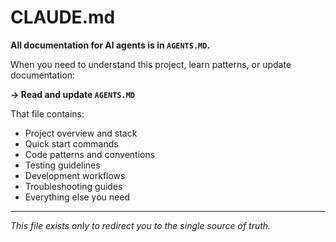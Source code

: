 # CLAUDE.md

**All documentation for AI agents is in `AGENTS.MD`.**

When you need to understand this project, learn patterns, or update documentation:

**→ Read and update `AGENTS.MD`**

That file contains:
- Project overview and stack
- Quick start commands
- Code patterns and conventions
- Testing guidelines
- Development workflows
- Troubleshooting guides
- Everything else you need

---

*This file exists only to redirect you to the single source of truth.*
